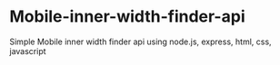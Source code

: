 # Mobile-inner-width-finder-api
Simple Mobile inner width finder api using node.js, express, html, css, javascript
